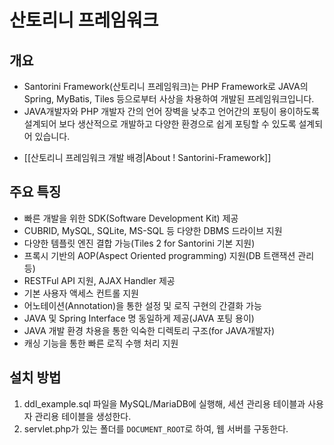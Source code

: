 # 산토리니 프레임워크

## 개요

- Santorini Framework(산토리니 프레임워크)는 PHP Framework로 JAVA의 Spring, MyBatis, Tiles 등으로부터 사상을 차용하여 개발된
프레임워크입니다.
- JAVA개발자와 PHP 개발자 간의 언어 장벽을 낮추고 언어간의 포팅이 용이하도록 설계되어 보다 생산적으로 개발하고 다양한 환경으로 쉽게 포팅할 수
있도록 설계되어 있습니다.

* [[산토리니 프레임워크 개발 배경|About ! Santorini-Framework]]

## 주요 특징

- 빠른 개발을 위한 SDK(Software Development Kit) 제공
- CUBRID, MySQL, SQLite, MS-SQL 등 다양한 DBMS 드라이브 지원
- 다양한 템플릿 엔진 결합 가능(Tiles 2 for Santorini 기본 지원)
- 프록시 기반의 AOP(Aspect Oriented programming) 지원(DB 트랜잭션 관리 등)
- RESTFul API 지원, AJAX Handler 제공
- 기본 사용자 액세스 컨트롤 지원
- 어노테이션(Annotation)을 통한 설정 및 로직 구현의 간결화 가능
- JAVA 및 Spring Interface 명 동일하게 제공(JAVA 포팅 용이)
- JAVA 개발 환경 차용을 통한 익숙한 디렉토리 구조(for JAVA개발자)
- 캐싱 기능을 통한 빠른 로직 수행 처리 지원

## 설치 방법

1. ddl_example.sql 파일을 MySQL/MariaDB에 실행해, 세션 관리용 테이블과 사용자 관리용 테이블을 생성한다.
2. servlet.php가 있는 폴더를 `DOCUMENT_ROOT`로 하여, 웹 서버를 구동한다.
